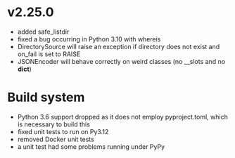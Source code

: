# v2.25.0

* added safe_listdir
* fixed a bug occurring in Python 3.10 with whereis
* DirectorySource will raise an exception if directory does not exist and on_fail is set to RAISE
* JSONEncoder will behave correctly on weird classes (no __slots and no __dict__)

Build system
============

* Python 3.6 support dropped as it does not employ pyproject.toml, which is necessary
  to build this
* fixed unit tests to run on Py3.12
* removed Docker unit tests
* a unit test had some problems running under PyPy
